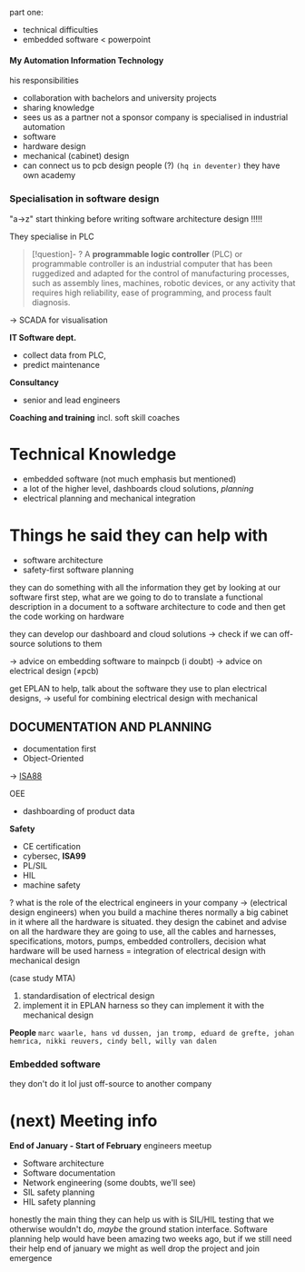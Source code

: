 
part one:
- technical difficulties 
- embedded software < powerpoint

#### My Automation Information Technology
his responsibilities
- collaboration with bachelors and university projects
- sharing knowledge
- sees us as a partner not a sponsor
company is specialised in industrial automation
- software
- hardware design 
- mechanical (cabinet) design
- can connect us to pcb design people (?)
``(hq in deventer)``
they have own academy

### Specialisation in software design
"a→z"
start thinking before writing software
architecture design !!!!!

They specialise in PLC
> [!question]- ?
> A **programmable logic controller** (PLC) or programmable controller is an industrial computer that has been ruggedized and adapted for the control of manufacturing processes, such as assembly lines, machines, robotic devices, or any activity that requires high reliability, ease of programming, and process fault diagnosis.

→ SCADA for visualisation

**IT Software dept.**
- collect data from PLC,
- predict maintenance 

**Consultancy**
- senior and lead engineers

**Coaching and training**
incl. soft skill coaches

# Technical Knowledge
- embedded software (not much emphasis but mentioned)
- a lot of the higher level, dashboards cloud solutions, *planning*
- electrical planning and mechanical integration

# Things he said they can help with
- software architecture
- safety-first software planning

they can do something with all the information they get by looking at our software
first step, what are we going to do to translate a functional description in a document to a software architecture to code and then get the code working on hardware

they can develop our dashboard and cloud solutions
→ check if we can off-source solutions to them

→ advice on embedding software to mainpcb (i doubt)
→ advice on electrical design (≠pcb)

get EPLAN to help, talk about the software they use to plan electrical designs, 
→ useful for combining electrical design with mechanical

## DOCUMENTATION AND PLANNING
- documentation first
- Object-Oriented

→ [ISA88](https://www.isa.org/standards-and-publications/isa-standards/isa-standards-committees/isa88)

OEE
- dashboarding of product data

**Safety**
- CE certification
- cybersec, **ISA99**
- PL/SIL
- HIL
- machine safety 

? what is the role of the electrical engineers in your company 
→ (electrical design engineers) when you build a machine theres normally a big cabinet in it where all the hardware is situated. they design the cabinet and advise on all the hardware they are going to use, all the cables and harnesses, specifications, motors, pumps, embedded controllers, decision what hardware will be used
harness = integration of electrical design with mechanical design

(case study MTA)
1. standardisation of electrical design
2. implement it in EPLAN harness so they can implement it with the mechanical design


**People**
`marc waarle, hans vd dussen, jan tromp, eduard de grefte, johan hemrica, nikki reuvers, cindy bell, willy van dalen`


### Embedded software 
they don't do it lol 
just off-source to another company


# (next) Meeting info
**End of January - Start of February**
engineers meetup
- Software architecture
- Software documentation
- Network engineering (some doubts, we'll see)
- SIL safety planning
- HIL safety planning

honestly the main thing they can help us with is SIL/HIL testing that we otherwise wouldn't do, *maybe* the ground station interface.
Software planning help would have been amazing two weeks ago, but if we still need their help end of january we might as well drop the project and join emergence